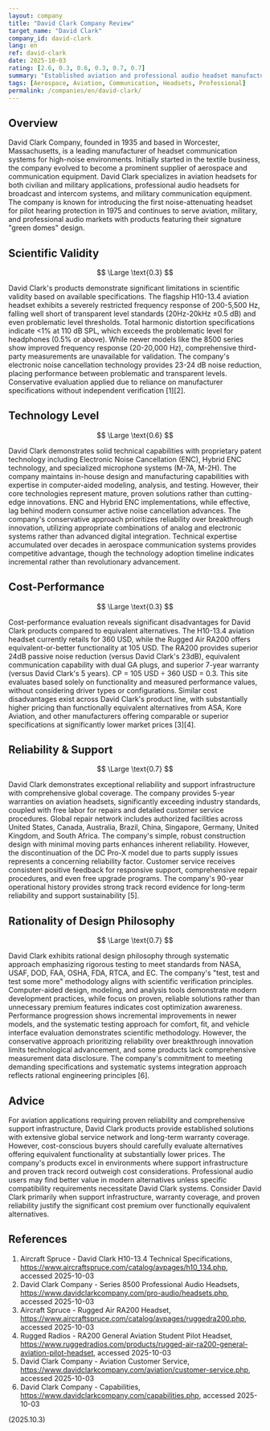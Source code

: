```yaml
---
layout: company
title: "David Clark Company Review"
target_name: "David Clark"
company_id: david-clark
lang: en
ref: david-clark
date: 2025-10-03
rating: [2.6, 0.3, 0.6, 0.3, 0.7, 0.7]
summary: "Established aviation and professional audio headset manufacturer with strong reliability and support infrastructure, but limited scientific validity and poor cost-performance positioning."
tags: [Aerospace, Aviation, Communication, Headsets, Professional]
permalink: /companies/en/david-clark/
---
```

## Overview

David Clark Company, founded in 1935 and based in Worcester, Massachusetts, is a leading manufacturer of headset communication systems for high-noise environments. Initially started in the textile business, the company evolved to become a prominent supplier of aerospace and communication equipment. David Clark specializes in aviation headsets for both civilian and military applications, professional audio headsets for broadcast and intercom systems, and military communication equipment. The company is known for introducing the first noise-attenuating headset for pilot hearing protection in 1975 and continues to serve aviation, military, and professional audio markets with products featuring their signature "green domes" design.

## Scientific Validity

$$ \Large \text{0.3} $$

David Clark's products demonstrate significant limitations in scientific validity based on available specifications. The flagship H10-13.4 aviation headset exhibits a severely restricted frequency response of 200-5,500 Hz, falling well short of transparent level standards (20Hz-20kHz ±0.5 dB) and even problematic level thresholds. Total harmonic distortion specifications indicate <1% at 110 dB SPL, which exceeds the problematic level for headphones (0.5% or above). While newer models like the 8500 series show improved frequency response (20-20,000 Hz), comprehensive third-party measurements are unavailable for validation. The company's electronic noise cancellation technology provides 23-24 dB noise reduction, placing performance between problematic and transparent levels. Conservative evaluation applied due to reliance on manufacturer specifications without independent verification [1][2].

## Technology Level

$$ \Large \text{0.6} $$

David Clark demonstrates solid technical capabilities with proprietary patent technology including Electronic Noise Cancellation (ENC), Hybrid ENC technology, and specialized microphone systems (M-7A, M-2H). The company maintains in-house design and manufacturing capabilities with expertise in computer-aided modeling, analysis, and testing. However, their core technologies represent mature, proven solutions rather than cutting-edge innovations. ENC and Hybrid ENC implementations, while effective, lag behind modern consumer active noise cancellation advances. The company's conservative approach prioritizes reliability over breakthrough innovation, utilizing appropriate combinations of analog and electronic systems rather than advanced digital integration. Technical expertise accumulated over decades in aerospace communication systems provides competitive advantage, though the technology adoption timeline indicates incremental rather than revolutionary advancement.

## Cost-Performance

$$ \Large \text{0.3} $$

Cost-performance evaluation reveals significant disadvantages for David Clark products compared to equivalent alternatives. The H10-13.4 aviation headset currently retails for 360 USD, while the Rugged Air RA200 offers equivalent-or-better functionality at 105 USD. The RA200 provides superior 24dB passive noise reduction (versus David Clark's 23dB), equivalent communication capability with dual GA plugs, and superior 7-year warranty (versus David Clark's 5 years). CP = 105 USD ÷ 360 USD = 0.3. This site evaluates based solely on functionality and measured performance values, without considering driver types or configurations. Similar cost disadvantages exist across David Clark's product line, with substantially higher pricing than functionally equivalent alternatives from ASA, Kore Aviation, and other manufacturers offering comparable or superior specifications at significantly lower market prices [3][4].

## Reliability & Support

$$ \Large \text{0.7} $$

David Clark demonstrates exceptional reliability and support infrastructure with comprehensive global coverage. The company provides 5-year warranties on aviation headsets, significantly exceeding industry standards, coupled with free labor for repairs and detailed customer service procedures. Global repair network includes authorized facilities across United States, Canada, Australia, Brazil, China, Singapore, Germany, United Kingdom, and South Africa. The company's simple, robust construction design with minimal moving parts enhances inherent reliability. However, the discontinuation of the DC Pro-X model due to parts supply issues represents a concerning reliability factor. Customer service receives consistent positive feedback for responsive support, comprehensive repair procedures, and even free upgrade programs. The company's 90-year operational history provides strong track record evidence for long-term reliability and support sustainability [5].

## Rationality of Design Philosophy

$$ \Large \text{0.7} $$

David Clark exhibits rational design philosophy through systematic approach emphasizing rigorous testing to meet standards from NASA, USAF, DOD, FAA, OSHA, FDA, RTCA, and EC. The company's "test, test and test some more" methodology aligns with scientific verification principles. Computer-aided design, modeling, and analysis tools demonstrate modern development practices, while focus on proven, reliable solutions rather than unnecessary premium features indicates cost optimization awareness. Performance progression shows incremental improvements in newer models, and the systematic testing approach for comfort, fit, and vehicle interface evaluation demonstrates scientific methodology. However, the conservative approach prioritizing reliability over breakthrough innovation limits technological advancement, and some products lack comprehensive measurement data disclosure. The company's commitment to meeting demanding specifications and systematic systems integration approach reflects rational engineering principles [6].

## Advice

For aviation applications requiring proven reliability and comprehensive support infrastructure, David Clark products provide established solutions with extensive global service network and long-term warranty coverage. However, cost-conscious buyers should carefully evaluate alternatives offering equivalent functionality at substantially lower prices. The company's products excel in environments where support infrastructure and proven track record outweigh cost considerations. Professional audio users may find better value in modern alternatives unless specific compatibility requirements necessitate David Clark systems. Consider David Clark primarily when support infrastructure, warranty coverage, and proven reliability justify the significant cost premium over functionally equivalent alternatives.

## References

1. Aircraft Spruce - David Clark H10-13.4 Technical Specifications, https://www.aircraftspruce.com/catalog/avpages/h10_134.php, accessed 2025-10-03
2. David Clark Company - Series 8500 Professional Audio Headsets, https://www.davidclarkcompany.com/pro-audio/headsets.php, accessed 2025-10-03
3. Aircraft Spruce - Rugged Air RA200 Headset, https://www.aircraftspruce.com/catalog/avpages/ruggedra200.php, accessed 2025-10-03
4. Rugged Radios - RA200 General Aviation Student Pilot Headset, https://www.ruggedradios.com/products/rugged-air-ra200-general-aviation-pilot-headset, accessed 2025-10-03
5. David Clark Company - Aviation Customer Service, https://www.davidclarkcompany.com/aviation/customer-service.php, accessed 2025-10-03
6. David Clark Company - Capabilities, https://www.davidclarkcompany.com/capabilities.php, accessed 2025-10-03

(2025.10.3)